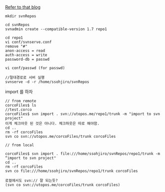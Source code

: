 [Refer to that blog](http://www.rackspace.com/knowledge_center/article/multiple-repositories-and-subversion)
```
mkdir svnRepos

cd svnRepos
svnadmin create --compatible-version 1.7 repo1

cd repo1
vi conf/svnserve.conf
remove "#"
anon-access = read
auth-access = write
password-db = passwd

vi conf/passwd (for passwd)

//절대경로로 서버 실행
svnserve -d -r /home/ssohjiro/svnRepos

```

import 를 하자
```
// from remote
corcoFiles$ ls
//test.corco
corcoFiles$ svn import . svn://utopos.me/repo1/trunk -m "import to svn project"
이게 체크아웃 된 것은 아니다. 체크하웃은 따로 해야함.
cd ..
rm -rf corcoFiles
svn co svn://utopos.me/corcoFiles/trunk corcoFiles

// from local

corcoFiles$ svn import . file:///home/ssohjiro/svnRepos/repo1/trunk -m “import to svn project"
cd ..
rm -rf corcoFiles
svn co file:///home/ssohjiro/svnRepos/repo1/trunk corcoFiles

로컬에서도 svn:// 잘 되는듯?
(svn co svn://utopos.me/corcoFiles/trunk corcoFiles)
```
